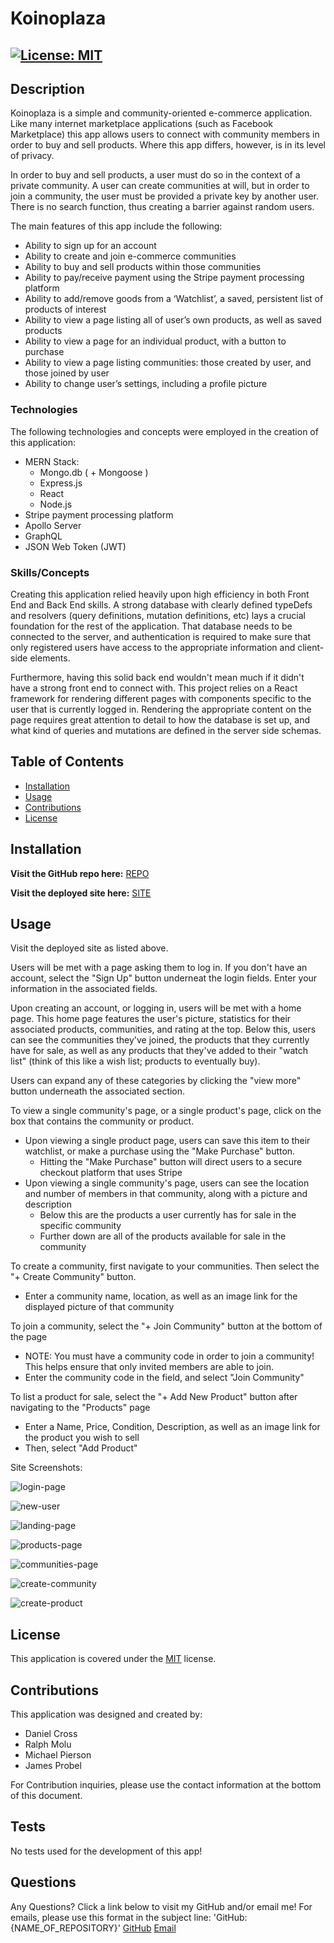 # Koinoplaza

## [![License: MIT](https://img.shields.io/badge/License-MIT-yellow.svg)](https://opensource.org/licenses/MIT)

## Description

Koinoplaza is a simple and community-oriented e-commerce application. Like many internet marketplace applications (such as Facebook Marketplace) this app allows users to connect with community members in order to buy and sell products. Where this app differs, however, is in its level of privacy.

In order to buy and sell products, a user must do so in the context of a private community. A user can create communities at will, but in order to join a community, the user must be provided a private key by another user. There is no search function, thus creating a barrier against random users.

The main features of this app include the following:

- Ability to sign up for an account
- Ability to create and join e-commerce communities
- Ability to buy and sell products within those communities
- Ability to pay/receive payment using the Stripe payment processing platform
- Ability to add/remove goods from a ‘Watchlist’, a saved, persistent list of products of interest
- Ability to view a page listing all of user’s own products, as well as saved products
- Ability to view a page for an individual product, with a button to purchase
- Ability to view a page listing communities: those created by user, and those joined by user
- Ability to change user’s settings, including a profile picture

### Technologies

The following technologies and concepts were employed in the creation of this application:

- MERN Stack:
  - Mongo.db ( + Mongoose )
  - Express.js
  - React
  - Node.js
- Stripe payment processing platform
- Apollo Server
- GraphQL
- JSON Web Token (JWT)

### Skills/Concepts

Creating this application relied heavily upon high efficiency in both Front End and Back End skills. A strong database with clearly defined typeDefs and resolvers (query definitions, mutation definitions, etc) lays a crucial foundation for the rest of the application. That database needs to be connected to the server, and authentication is required to make sure that only registered users have access to the appropriate information and client-side elements.

Furthermore, having this solid back end wouldn't mean much if it didn't have a strong front end to connect with. This project relies on a React framework for rendering different pages with components specific to the user that is currently logged in. Rendering the appropriate content on the page requires great attention to detail to how the database is set up, and what kind of queries and mutations are defined in the server side schemas.

## Table of Contents

- [Installation](#installation)
- [Usage](#usage)
- [Contributions](#contributions)
- [License](#license)

## Installation

**Visit the GitHub repo here:** [REPO](https://github.com/danrcross/koinoplaza)

**Visit the deployed site here:** [SITE](https://koinoplaza.onrender.com)

## Usage

Visit the deployed site as listed above.

Users will be met with a page asking them to log in. If you don't have an account, select the "Sign Up" button underneat the login fields. Enter your information in the associated fields.

Upon creating an account, or logging in, users will be met with a home page. This home page features the user's picture, statistics for their associated products, communities, and rating at the top. Below this, users can see the communities they've joined, the products that they currently have for sale, as well as any products that they've added to their "watch list" (think of this like a wish list; products to eventually buy).

Users can expand any of these categories by clicking the "view more" button underneath the associated section.

To view a single community's page, or a single product's page, click on the box that contains the community or product.

- Upon viewing a single product page, users can save this item to their watchlist, or make a purchase using the "Make Purchase" button.
  - Hitting the "Make Purchase" button will direct users to a secure checkout platform that uses Stripe
- Upon viewing a single community's page, users can see the location and number of members in that community, along with a picture and description
  - Below this are the products a user currently has for sale in the specific community
  - Further down are all of the products available for sale in the community

To create a community, first navigate to your communities. Then select the "+ Create Community" button.

- Enter a community name, location, as well as an image link for the displayed picture of that community

To join a community, select the "+ Join Community" button at the bottom of the page

- NOTE: You must have a community code in order to join a community! This helps ensure that only invited members are able to join.
- Enter the community code in the field, and select "Join Community"

To list a product for sale, select the "+ Add New Product" button after navigating to the "Products" page

- Enter a Name, Price, Condition, Description, as well as an image link for the product you wish to sell
- Then, select "Add Product"

Site Screenshots:

![login-page](./client/public/screenshots/koinoplaza1.png)

![new-user](./client/public/screenshots/koinoplaza2.png)

![landing-page](./client/public/screenshots/koinoplaza3.png)

![products-page](./client/public/screenshots/koinoplaza4.png)

![communities-page](./client/public/screenshots/koinoplaza5.png)

![create-community](./client/public/screenshots/koinoplaza6.png)

![create-product](./client/public/screenshots/koinoplaza7.png)

## License

This application is covered under the [MIT](https://opensource.org/licenses/MIT) license.

## Contributions

This application was designed and created by:

- Daniel Cross
- Ralph Molu
- Michael Pierson
- James Probel

For Contribution inquiries, please use the contact information at the bottom of this document.

## Tests

No tests used for the development of this app!

## Questions

Any Questions? Click a link below to visit my GitHub and/or email me!
For emails, please use this format in the subject line: 'GitHub: {NAME_OF_REPOSITORY}'
[GitHub](https://github.com/danrcross)
[Email](mailto:danrcross@gmail.com)
